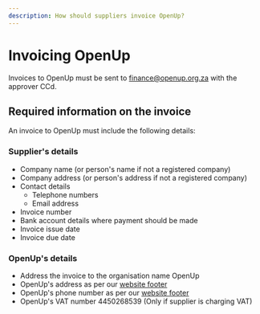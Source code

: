 ```yaml
---
description: How should suppliers invoice OpenUp?
---
```


# Invoicing OpenUp

Invoices to OpenUp must be sent to [finance@openup.org.za](mailto:finance@openup.org.za) with the approver CCd.

## Required information on the invoice

An invoice to OpenUp must include the following details:

### Supplier's details

* Company name \(or person's name if not a registered company\)
* Company address \(or person's address if not a registered company\)
* Contact details
  * Telephone numbers
  * Email address
* Invoice number
* Bank account details where payment should be made
* Invoice issue date
* Invoice due date

### OpenUp's details

* Address the invoice to the organisation name OpenUp
* OpenUp's address as per our [website footer](https://openup.org.za/)
* OpenUp's phone number as per our [website footer](https://openup.org.za/)
* OpenUp's VAT number 4450268539 \(Only if supplier is charging VAT\)



